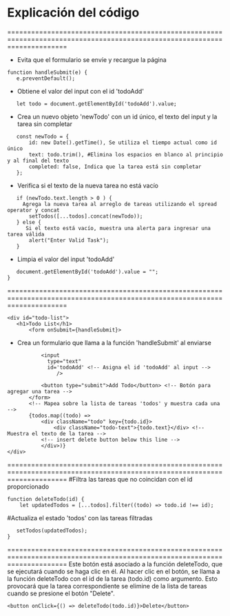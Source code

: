 # Explicación del código 
===========================================================================================================================
- Evita que el formulario se envíe y recargue la página
 ```
function handleSubmit(e) {
    e.preventDefault();
```

- Obtiene el valor del input con el id 'todoAdd'
 ```
    let todo = document.getElementById('todoAdd').value;
```

- Crea un nuevo objeto 'newTodo' con un id único, el texto del input y la tarea sin completar
 ```
    const newTodo = {
        id: new Date().getTime(), Se utiliza el tiempo actual como id único
        text: todo.trim(), #Elimina los espacios en blanco al principio y al final del texto
        completed: false, Indica que la tarea está sin completar
    };
 ```

 - Verifica si el texto de la nueva tarea no está vacío
 ```
    if (newTodo.text.length > 0 ) {
      Agrega la nueva tarea al arreglo de tareas utilizando el spread operator y concat
        setTodos([...todos].concat(newTodo));
    } else {
       Si el texto está vacío, muestra una alerta para ingresar una tarea válida
        alert("Enter Valid Task");
    }
 ```
- Limpia el valor del input 'todoAdd'
 ```
    document.getElementById('todoAdd').value = "";
}
 ```
===========================================================================================================================
 ```
<div id="todo-list">
    <h1>Todo List</h1>
        <form onSubmit={handleSubmit}>
 ```

- Crea un formulario que llama a la función 'handleSubmit' al enviarse 
 ```
            <input
              type="text"
              id='todoAdd' <!-- Asigna el id 'todoAdd' al input -->
                 />
 ```
 ```
            <button type="submit">Add Todo</button> <!-- Botón para agregar una tarea -->
        </form>
        <!-- Mapea sobre la lista de tareas 'todos' y muestra cada una -->
        {todos.map((todo) =>
            <div className="todo" key={todo.id}>
                <div className="todo-text">{todo.text}</div> <!-- Muestra el texto de la tarea -->
            <!-- insert delete button below this line -->
            </div>)}
</div>
 ```
===========================================================================================================================
 #Filtra las tareas que no coincidan con el id proporcionado
```
function deleteTodo(id) {
    let updatedTodos = [...todos].filter((todo) => todo.id !== id);
```
 #Actualiza el estado 'todos' con las tareas filtradas
 ```
    setTodos(updatedTodos);
}
```
===========================================================================================================================
Este botón está asociado a la función deleteTodo, que se ejecutará cuando se haga clic en él. Al hacer clic en el botón, se llama a la función deleteTodo con el id de la tarea (todo.id) como argumento. Esto provocará que la tarea correspondiente se elimine de la lista de tareas cuando se presione el botón "Delete".
```
<button onClick={() => deleteTodo(todo.id)}>Delete</button>
```
